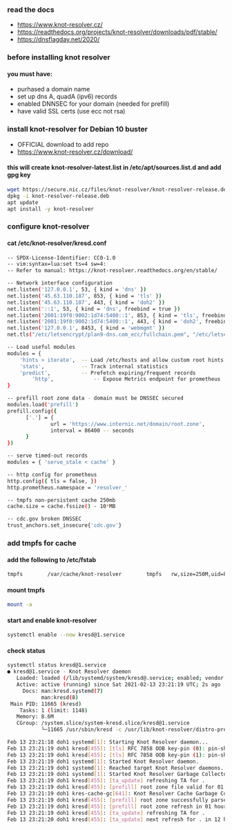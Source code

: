 ### read the docs
- https://www.knot-resolver.cz/
- https://readthedocs.org/projects/knot-resolver/downloads/pdf/stable/
- https://dnsflagday.net/2020/

### before installing knot resolver
#### you must have:
- purhased a domain name
- set up dns A, quadA (ipv6) records
- enabled DNNSEC for your domain (needed for prefill)
- have valid SSL certs (use ecc not rsa)

### install knot-resolver for Debian 10 buster
- OFFICIAL download to add repo
- https://www.knot-resolver.cz/download/

#### this will create knot-resolver-latest.list in /etc/apt/sources.list.d and add gpg key
```sh
wget https://secure.nic.cz/files/knot-resolver/knot-resolver-release.deb
dpkg -i knot-resolver-release.deb
apt update
apt install -y knot-resolver

```

### configure knot-resolver

#### cat /etc/knot-resolver/kresd.conf
```sh
-- SPDX-License-Identifier: CC0-1.0
-- vim:syntax=lua:set ts=4 sw=4:
-- Refer to manual: https://knot-resolver.readthedocs.org/en/stable/

-- Network interface configuration
net.listen('127.0.0.1', 53, { kind = 'dns' })                                      -- local  dns  ipv4
net.listen('45.63.110.187', 853, { kind = 'tls' })                                 -- public dot  ipv4
net.listen('45.63.110.187', 443, { kind = 'doh2' })                                -- public doh2 ipv4
net.listen('::1', 53, { kind = 'dns', freebind = true })                           -- local  dns  ipv6
net.listen('2001:19f0:9002:1d74:5400::1', 853, { kind = 'tls', freebind = true })  -- public dot  ipv6
net.listen('2001:19f0:9002:1d74:5400::1', 443, { kind = 'doh2', freebind = true }) -- public doh2 ipv6
net.listen('127.0.0.1', 8453, { kind = 'webmgmt' })                                -- local  http prometheus
net.tls("/etc/letsencrypt/plan9-dns.com_ecc/fullchain.pem", "/etc/letsencrypt/plan9-dns.com_ecc/private.key")

-- Load useful modules
modules = {
	'hints > iterate',  -- Load /etc/hosts and allow custom root hints
	'stats',            -- Track internal statistics
	'predict',          -- Prefetch expiring/frequent records
        'http',             -- Expose Metrics endpoint for prometheus
}

-- prefill root zone data - domain must be DNSSEC secured
modules.load('prefill')
prefill.config({
      ['.'] = {
              url = 'https://www.internic.net/domain/root.zone',
              interval = 86400 -- seconds
      }
})

-- serve timed-out records
modules = { 'serve_stale < cache' }

-- http config for prometheus
http.config({ tls = false, })
http.prometheus.namespace = 'resolver_'

-- tmpfs non-persistent cache 250mb
cache.size = cache.fssize() - 10*MB

-- cdc.gov broken DNSSEC
trust_anchors.set_insecure{'cdc.gov'}

```

### add tmpfs for cache
#### add the following to /etc/fstab
```sh
tmpfs        /var/cache/knot-resolver        tmpfs   rw,size=250M,uid=knot-resolver,gid=knot-resolver,nosuid,nodev,noexec,mode=0700 0 0
```
#### mount tmpfs
```.sh
mount -a
```

#### start and enable knot-resolver

```sh
systemctl enable --now kresd@1.service
```

#### check status
```sh
systemctl status kresd@1.service
● kresd@1.service - Knot Resolver daemon
   Loaded: loaded (/lib/systemd/system/kresd@.service; enabled; vendor preset: enabled)
   Active: active (running) since Sat 2021-02-13 23:21:19 UTC; 2s ago
     Docs: man:kresd.systemd(7)
           man:kresd(8)
 Main PID: 11665 (kresd)
    Tasks: 1 (limit: 1148)
   Memory: 8.6M
   CGroup: /system.slice/system-kresd.slice/kresd@1.service
           └─11665 /usr/sbin/kresd -c /usr/lib/knot-resolver/distro-preconfig.lua -c /etc/knot-resolver/kresd.conf -n

Feb 13 23:21:18 doh1 systemd[1]: Starting Knot Resolver daemon...
Feb 13 23:21:19 doh1 kresd[455]: [tls] RFC 7858 OOB key-pin (0): pin-sha256=""
Feb 13 23:21:19 doh1 kresd[455]: [tls] RFC 7858 OOB key-pin (1): pin-sha256=""
Feb 13 23:21:19 doh1 systemd[1]: Started Knot Resolver daemon.
Feb 13 23:21:19 doh1 systemd[1]: Reached target Knot Resolver daemons.
Feb 13 23:21:19 doh1 systemd[1]: Started Knot Resolver Garbage Collector daemon.
Feb 13 23:21:19 doh1 kresd[455]: [ta_update] refreshing TA for .
Feb 13 23:21:19 doh1 kresd[455]: [prefill] root zone file valid for 01 hours 02 minutes, reusing data from disk
Feb 13 23:21:19 doh1 kres-cache-gc[641]: Knot Resolver Cache Garbage Collector, version 5.2.1
Feb 13 23:21:19 doh1 kresd[455]: [prefill] root zone successfully parsed, import started
Feb 13 23:21:19 doh1 kresd[455]: [prefill] root zone refresh in 01 hours 02 minutes
Feb 13 23:21:19 doh1 kresd[455]: [ta_update] refreshing TA for .
Feb 13 23:21:20 doh1 kresd[455]: [ta_update] next refresh for . in 12 hours
```
